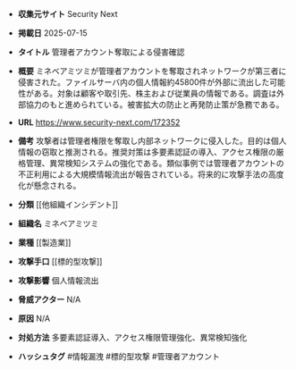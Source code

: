 - **収集元サイト**
Security Next

- **掲載日**
2025-07-15

- **タイトル**
管理者アカウント奪取による侵害確認

- **概要**
ミネベアミツミが管理者アカウントを奪取されネットワークが第三者に侵害された。ファイルサーバ内の個人情報約45800件が外部に流出した可能性がある。対象は顧客や取引先、株主および従業員の情報である。調査は外部協力のもと進められている。被害拡大の防止と再発防止策が急務である。

- **URL**
https://www.security-next.com/172352

- **備考**
攻撃者は管理者権限を奪取し内部ネットワークに侵入した。目的は個人情報の窃取と推測される。推奨対策は多要素認証の導入、アクセス権限の厳格管理、異常検知システムの強化である。類似事例では管理者アカウントの不正利用による大規模情報流出が報告されている。将来的に攻撃手法の高度化が懸念される。

- **分類**
[[他組織インシデント]]

- **組織名**
ミネベアミツミ

- **業種**
[[製造業]]

- **攻撃手口**
[[標的型攻撃]]

- **攻撃影響**
個人情報流出

- **脅威アクター**
N/A

- **原因**
N/A

- **対処方法**
多要素認証導入、アクセス権限管理強化、異常検知強化

- **ハッシュタグ**
#情報漏洩 #標的型攻撃 #管理者アカウント
